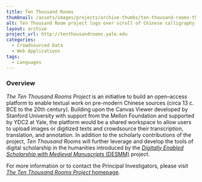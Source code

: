 ```yaml
---
title: Ten Thousand Rooms
thumbnail: /assets/images/projects/archive-thumbs/ten-thousand-rooms-thumb.jpg
alt: Ten Thousand Room project logo over scroll of Chinese calligraphy
layout: archive
project_url: http://tenthousandrooms.yale.edu
categories:
  - Crowdsourced Data
  - Web Applications
tags:
  - Languages
---
```

### Overview
*The Ten Thousand Rooms Project* is an initiative to build an open–access platform to enable textual work on pre-modern Chinese sources (circa 13 c. BCE to the 20th century). Building upon the Canvas Viewer developed by Stanford University with support from the Mellon Foundation and supported by YDC2 at Yale, the platform would be a shared workspace to allow users to upload images or digitized texts and crowdsource their transcription, translation, and annotation. In addition to the scholarly contributions of the project, *Ten Thousand Rooms* will further leverage and develop the tools of digital scholarship in the humanities introduced by the <a href='http://ydc2.yale.edu/research-support/digitally-enabled-scholarship-medieval-manuscripts' target='_blank'>*Digitally Enabled Scholarship with Medieval Manuscripts* (DESMM)</a> project.

For more information or to contact the Principal Investigators, please visit <a href='https://tenthousandrooms.yale.edu/explore-site' target='_blank'>*The Ten Thousand Rooms Project* homepage</a>.